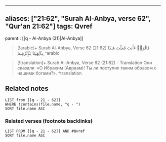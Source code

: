 
---
aliases: ["21:62", "Surah Al-Anbya, verse 62", "Qur'an 21:62"]
tags: Qvref
---

parent:: [[q - Al-Anbya (21)|Al-Anbya]]

> [!arabic]+ Surah Al-Anbya, Verse 62 (21:62)
> <span class="quran-arabic">قَالُوٓا۟ ءَأَنتَ فَعَلْتَ هَـٰذَا بِـَٔالِهَتِنَا يَـٰٓإِبْرَٰهِيمُ</span>
^arabic

> [!translation]+ Surah Al-Anbya, Verse 62 (21:62) - Translation
> Они сказали: «О Ибрахим (Авраам)! Ты ли поступил таким образом с нашими богами?».
^translation



## Related notes
```dataview
LIST from [[q - 21 - 62]]
WHERE !contains(file.name, "q - ")
SORT file.name ASC
```

### Related verses (footnote backlinks)
```dataview
LIST FROM [[q - 21 - 62]] AND #Qvref
SORT file.name ASC
```

